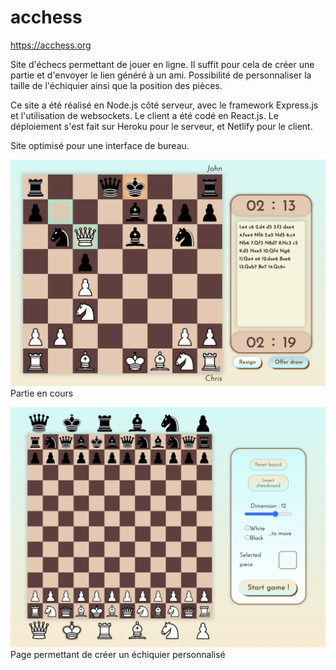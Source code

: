 # acchess
https://acchess.org

Site d'échecs permettant de jouer en ligne. Il suffit pour cela de créer une partie et d'envoyer le lien généré à un ami.
Possibilité de personnaliser la taille de l'échiquier ainsi que la position des pièces.

Ce site a été réalisé en Node.js côté serveur, avec le framework Express.js et l'utilisation de websockets. Le client a été codé en React.js. Le déploiement s'est fait sur Heroku pour le serveur, et Netlify pour le client.

Site optimisé pour une interface de bureau.


![Partie en cours](/client/src/assets/chessgame.jpg)
Partie en cours

![Page de customisation d'une partie](/client/src/assets/customgame.jpg)
Page permettant de créer un échiquier personnalisé
